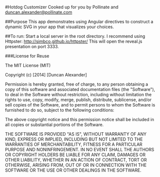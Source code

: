 #Hotdog Customizer
Cooked up for you by Pollinate and duncan.alexander@pollinate.com

##Purpose
This app demonstrates using Angular directives to construct a dynamic SVG in your app that visualizes your choices. 

##To run:
Start a local server in the root directory. I recommend using Httpster: http://simbco.github.io/httpster/ This will open the reveal.js presentation on port 3333.

###License for Reuse

The MIT License (MIT)

Copyright (c) [2014] [Duncan Alexander]

Permission is hereby granted, free of charge, to any person obtaining a copy
of this software and associated documentation files (the "Software"), to deal
in the Software without restriction, including without limitation the rights
to use, copy, modify, merge, publish, distribute, sublicense, and/or sell
copies of the Software, and to permit persons to whom the Software is
furnished to do so, subject to the following conditions:

The above copyright notice and this permission notice shall be included in all
copies or substantial portions of the Software.

THE SOFTWARE IS PROVIDED "AS IS", WITHOUT WARRANTY OF ANY KIND, EXPRESS OR
IMPLIED, INCLUDING BUT NOT LIMITED TO THE WARRANTIES OF MERCHANTABILITY,
FITNESS FOR A PARTICULAR PURPOSE AND NONINFRINGEMENT. IN NO EVENT SHALL THE
AUTHORS OR COPYRIGHT HOLDERS BE LIABLE FOR ANY CLAIM, DAMAGES OR OTHER
LIABILITY, WHETHER IN AN ACTION OF CONTRACT, TORT OR OTHERWISE, ARISING FROM,
OUT OF OR IN CONNECTION WITH THE SOFTWARE OR THE USE OR OTHER DEALINGS IN THE
SOFTWARE.